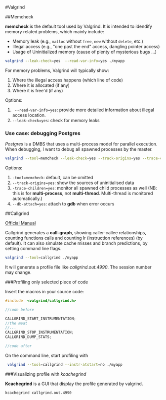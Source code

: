 #Valgrind

##Memcheck

**memcheck** is the default tool used by Valgrind. It is intended to idendify memory related problems, which mainly include:

+ Memory leak (e.g., `malloc` without `free`, `new` without `delete`, etc.)
+ Illegal access (e.g., "one past the end" access, dangling pointer access)
+ Usage of Uninitialized memory (cause of plenty of mysterious bugs ...)

```bash
valgrind --leak-check=yes  --read-var-info=yes ./myapp
```

For memory problems, Valgrind will typically show:

1. Where the illegal access happens (which line of code)
2. Where it is allocated (if any)
3. Where it is free'd (if any)

Options:

1. ` --read-var-info=yes`: provide more detailed information about illegal access location.
2. `--leak-check=yes`: check for memory leaks

### Use case: debugging Postgres

*Postgres* is a DMBS that uses a multi-process model for parallel execution. 
When debugging, I want to debug all spawned processes by the master.

```bash
valgrind --tool=memcheck --leak-check=yes --track-origins=yes --trace-children=yes --db-attach=yes --log-file="valgrind.log" pg_ctl -D ./data start 
```

Options:

1. `-tool=memcheck`: default, can be omitted
2. `--track-origins=yes`: show the sources of uninitialised data
3. `-trace-children=yes`: monitor all spawned child processes as well (NB: this is for **multi-process**, not **multi-thread**. Multi-thread is monitored automatically.)
4. `--db-attach=yes`: attach to **gdb** when error occurs


##Callgrind

[Official Manual](http://valgrind.org/docs/manual/cl-manual.html)

Callgrind generates a **call-graph**, showing caller-callee relationships, counting functions calls and counting Ir (instruction references) (by default). It can also simulate cache misses and branch predictions, by setting command line flags.

```bash
valgrind --tool=callgrind ./myapp
```

It will generate a profile file like *callgrind.out.4990*. The session number may change.

###Profiling only selected piece of code

Insert the macros in your source code:

```cpp
#include  <valgrind/callgrind.h>

//code before

CALLGRIND_START_INSTRUMENTATION;
//the meat
//...
CALLGRIND_STOP_INSTRUMENTATION;
CALLGRIND_DUMP_STATS;

//code after
```

On the command line, start profiling with

```bash
 valgrind --tool=callgrind --instr-atstart=no ./myapp
```

###Visualizing profile with *kcachegrind*

**Kcachegrind** is a GUI that display the profile generated by valgrind.
```bash
kcachegrind callgrind.out.4990
```



